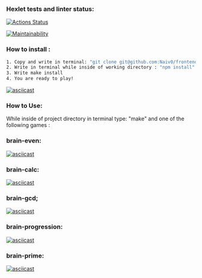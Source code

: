 ### Hexlet tests and linter status:

[![Actions Status](https://github.com/Naiv0/frontend-project-44/workflows/hexlet-check/badge.svg)](https://github.com/Naiv0/frontend-project-44/actions)

[![Maintainability](https://api.codeclimate.com/v1/badges/afef6a41dc4ee99ee9a5/maintainability)](https://codeclimate.com/github/Naiv0/frontend-project-44/maintainability)

### How to install :
```sh
1. Copy and write in terminal: "git clone git@github.com:Naiv0/frontend-project-44.git"
2. Write in terminal while inside of working directory : "npm install"
3. Write make install
4. You are ready to play!
```
[![asciicast](https://asciinema.org/a/2yuigmLmOK8FgO5dtOjR5Iyjs.svg)](https://asciinema.org/a/2yuigmLmOK8FgO5dtOjR5Iyjs)


### How to Use:
While inside of project directory in terminal type: "make" and one of the following games :

### brain-even:
[![asciicast](https://asciinema.org/a/xty6nQXxSywthGdhR70u7OHjJ.svg)](https://asciinema.org/a/xty6nQXxSywthGdhR70u7OHjJ)
### brain-calc:
[![asciicast](https://asciinema.org/a/FAmf9amcyzukGiNsQQWazCrSk.svg)](https://asciinema.org/a/FAmf9amcyzukGiNsQQWazCrSk)
### brain-gcd;
[![asciicast](https://asciinema.org/a/llU6WXqw5MtqM5Q7cOFrt2f2Z.svg)](https://asciinema.org/a/llU6WXqw5MtqM5Q7cOFrt2f2Z)
### brain-progression:
[![asciicast](https://asciinema.org/a/QCqcCNZhy1TE5rjqcjoDCmgjy.svg)](https://asciinema.org/a/QCqcCNZhy1TE5rjqcjoDCmgjy)
### brain-prime:
[![asciicast](https://asciinema.org/a/0uDn3WRnDe1c3UR6rMOy7tEVL.svg)](https://asciinema.org/a/0uDn3WRnDe1c3UR6rMOy7tEVL)